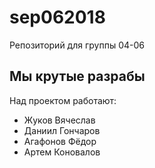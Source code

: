 # sep062018
Репозиторий для группы 04-06

## Мы крутые разрабы
Над проектом работают:
- Жуков Вячеслав
- Даниил Гончаров
- Агафонов Фёдор
- Артем Коновалов
